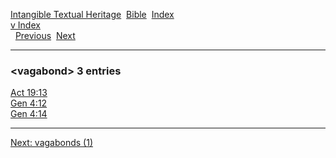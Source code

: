 [Intangible Textual Heritage](../../index)  [Bible](../index) 
[Index](index)   
[v Index](_v_)  
  [Previous](c12053)  [Next](c12055) 

------------------------------------------------------------------------

### &lt;vagabond&gt; 3 entries

[Act 19:13](../kjv/act019.htm#013)  
[Gen 4:12](../kjv/gen004.htm#012)  
[Gen 4:14](../kjv/gen004.htm#014)  

------------------------------------------------------------------------

[Next: vagabonds (1)](c12055)
